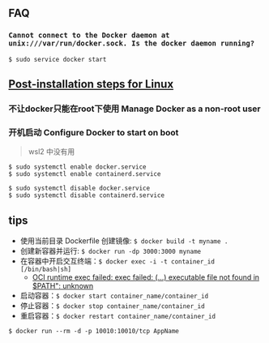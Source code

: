 ## FAQ

### `Cannot connect to the Docker daemon at unix:///var/run/docker.sock. Is the docker daemon running?`

`$ sudo service docker start`

## [Post-installation steps for Linux](https://docs.docker.com/engine/install/linux-postinstall/)

### 不让docker只能在root下使用 Manage Docker as a non-root user

### 开机启动 Configure Docker to start on boot

> wsl2 中没有用

```
$ sudo systemctl enable docker.service
$ sudo systemctl enable containerd.service
```

```
$ sudo systemctl disable docker.service
$ sudo systemctl disable containerd.service
```



## tips

- 使用当前目录 Dockerfile 创建镜像: `$ docker build -t myname .`
- 创建新容器并运行: `$ docker run -dp 3000:3000 myname`
- 在容器中开启交互终端：`$ docker exec -i -t container_id [/bin/bash|sh]`
  - [OCI runtime exec failed: exec failed: (…) executable file not found in $PATH": unknown](https://stackoverflow.com/questions/48001082/oci-runtime-exec-failed-exec-failed-executable-file-not-found-in-path)
- 启动容器：`$ docker start container_name/container_id`
- 停止容器：`$ docker stop container_name/container_id`
- 重启容器：`$ docker restart container_name/container_id`

`$ docker run --rm -d -p 10010:10010/tcp AppName`